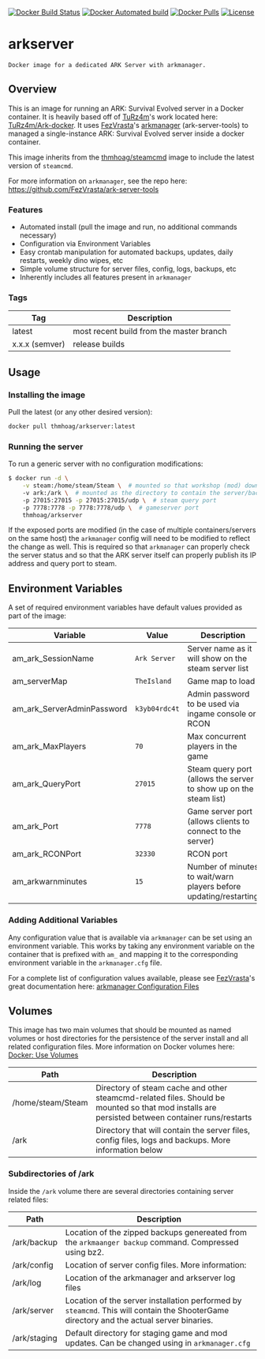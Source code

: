 [![Docker Build Status](https://img.shields.io/docker/build/jackykwandesign/arkserver.svg?style=flat-square)](https://hub.docker.com/r/jackykwandesign/arkserver/builds/) 
[![Docker Automated build](https://img.shields.io/docker/automated/jackykwandesign/arkserver.svg?style=flat-square)](https://hub.docker.com/r/jackykwandesign/arkserver/builds/) 
[![Docker Pulls](https://img.shields.io/docker/pulls/jackykwandesign/arkserver.svg?style=flat-square)](https://hub.docker.com/r/jackykwandesign/arkserver/) 
[![License](https://img.shields.io/dub/l/vibe-d.svg?style=flat-square)](https://github.com/jackykwandesign/arkserver/blob/master/LICENSE)


# arkserver
```
Docker image for a dedicated ARK Server with arkmanager.
```

## Overview

This is an image for running an ARK: Survival Evolved server in a Docker container. It is heavily based off of [TuRz4m](https://github.com/TuRz4m)'s work located here: [TuRz4m/Ark-docker](https://github.com/TuRz4m/Ark-docker). It uses [FezVrasta](https://github.com/FezVrasta)'s [arkmanager](https://github.com/FezVrasta/ark-server-tools) (ark-server-tools) to managed a single-instance ARK: Survival Evolved server inside a docker container.

This image inherits from the [thmhoag/steamcmd](https://github.com/thmhoag/steamcmd) image to include the latest version of `steamcmd`.

For more information on `arkmanager`, see the repo here: https://github.com/FezVrasta/ark-server-tools

### Features
* Automated install (pull the image and run, no additional commands necessary)
* Configuration via Environment Variables
* Easy crontab manipulation for automated backups, updates, daily restarts, weekly dino wipes, etc
* Simple volume structure for server files, config, logs, backups, etc
* Inherently includes all features present in `arkmanager`

### Tags
| Tag | Description |
|--|--|
| latest | most recent build from the master branch |
| x.x.x (semver) | release builds |

## Usage

### Installing the image

Pull the latest (or any other desired version):
```bash
docker pull thmhoag/arkserver:latest
```

### Running the server

To run a generic server with no configuration modifications:
```bash
$ docker run -d \
    -v steam:/home/steam/Steam \  # mounted so that workshop (mod) downloads are persisted
    -v ark:/ark \  # mounted as the directory to contain the server/backup/log/config files
    -p 27015:27015 -p 27015:27015/udp \  # steam query port
    -p 7778:7778 -p 7778:7778/udp \  # gameserver port
    thmhoag/arkserver
```

If the exposed ports are modified (in the case of multiple containers/servers on the same host) the `arkmanager` config will need to be modified to reflect the change as well. This is required so that `arkmanager` can properly check the server status and so that the ARK server itself can properly publish its IP address and query port to steam.

## Environment Variables

A set of required environment variables have default values provided as part of the image:

| Variable | Value | Description |
| - | - | - |
| am_ark_SessionName | `Ark Server` | Server name as it will show on the steam server list |
| am_serverMap | `TheIsland` | Game map to load |
| am_ark_ServerAdminPassword | `k3yb04rdc4t` | Admin password to be used via ingame console or RCON |
| am_ark_MaxPlayers | `70` | Max concurrent players in the game |
| am_ark_QueryPort | `27015` | Steam query port (allows the server to show up on the steam list) |
| am_ark_Port | `7778` | Game server port (allows clients to connect to the server) |
| am_ark_RCONPort | `32330` | RCON port |
| am_arkwarnminutes | `15` | Number of minutes to wait/warn players before updating/restarting |

### Adding Additional Variables

Any configuration value that is available via `arkmanager` can be set using an environment variable. This works by taking any environment variable on the container that is prefixed with `am_` and mapping it to the corresponding environment variable in the `arkmanager.cfg` file. 

For a complete list of configuration values available, please see [FezVrasta](https://github.com/FezVrasta)'s great documentation here: [arkmanager Configuration Files](https://github.com/FezVrasta/ark-server-tools#configuration-files)

## Volumes

This image has two main volumes that should be mounted as named volumes or host directories for the persistence of the server install and all related configuration files. More information on Docker volumes here: [Docker: Use Volumes](https://docs.docker.com/storage/volumes/)

| Path | Description |
| - | - |
| /home/steam/Steam | Directory of steam cache and other steamcmd-related files. Should be mounted so that mod installs are persisted between container runs/restarts |
| /ark | Directory that will contain the server files, config files, logs and backups. More information below |

### Subdirectories of /ark

Inside the `/ark` volume there are several directories containing server related files:

| Path | Description |
| - | - |
| /ark/backup | Location of the zipped backups genereated from the `arkmaanger backup` command. Compressed using bz2. |
| /ark/config | Location of server config files. More information: |
| /ark/log | Location of the arkmanager and arkserver log files |
| /ark/server | Location of the server installation performed by `steamcmd`. This will contain the ShooterGame directory and the actual server binaries. |
| /ark/staging | Default directory for staging game and mod updates. Can be changed using in `arkmanager.cfg` |
